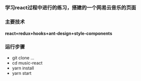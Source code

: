 ### 学习react过程中进行的练习，搭建的一个网易云音乐的页面
### 主要技术
#### react+redux+hooks+ant-design+style-components

### 运行步骤
- git clone ...
- cd music-react
- yarn install
- yarn start

